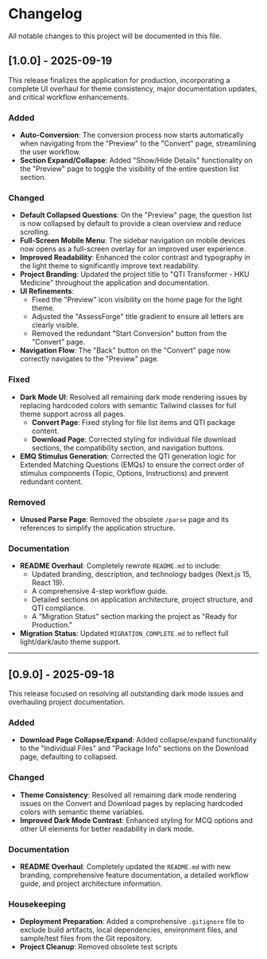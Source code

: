 # Changelog

All notable changes to this project will be documented in this file.

## [1.0.0] - 2025-09-19

This release finalizes the application for production, incorporating a complete UI overhaul for theme consistency, major documentation updates, and critical workflow enhancements.

### Added

-   **Auto-Conversion**: The conversion process now starts automatically when navigating from the "Preview" to the "Convert" page, streamlining the user workflow.
-   **Section Expand/Collapse**: Added "Show/Hide Details" functionality on the "Preview" page to toggle the visibility of the entire question list section.

### Changed

-   **Default Collapsed Questions**: On the "Preview" page, the question list is now collapsed by default to provide a clean overview and reduce scrolling.
-   **Full-Screen Mobile Menu**: The sidebar navigation on mobile devices now opens as a full-screen overlay for an improved user experience.
-   **Improved Readability**: Enhanced the color contrast and typography in the light theme to significantly improve text readability.
-   **Project Branding**: Updated the project title to "QTI Transformer - HKU Medicine" throughout the application and documentation.
-   **UI Refinements**:
    -   Fixed the "Preview" icon visibility on the home page for the light theme.
    -   Adjusted the "AssessForge" title gradient to ensure all letters are clearly visible.
    -   Removed the redundant "Start Conversion" button from the "Convert" page.
-   **Navigation Flow**: The "Back" button on the "Convert" page now correctly navigates to the "Preview" page.

### Fixed

-   **Dark Mode UI**: Resolved all remaining dark mode rendering issues by replacing hardcoded colors with semantic Tailwind classes for full theme support across all pages.
    -   **Convert Page**: Fixed styling for file list items and QTI package content.
    -   **Download Page**: Corrected styling for individual file download sections, the compatibility section, and navigation buttons.
-   **EMQ Stimulus Generation**: Corrected the QTI generation logic for Extended Matching Questions (EMQs) to ensure the correct order of stimulus components (Topic, Options, Instructions) and prevent redundant content.

### Removed

-   **Unused Parse Page**: Removed the obsolete `/parse` page and its references to simplify the application structure.

### Documentation

-   **README Overhaul**: Completely rewrote `README.md` to include:
    -   Updated branding, description, and technology badges (Next.js 15, React 19).
    -   A comprehensive 4-step workflow guide.
    -   Detailed sections on application architecture, project structure, and QTI compliance.
    -   A "Migration Status" section marking the project as "Ready for Production."
-   **Migration Status**: Updated `MIGRATION_COMPLETE.md` to reflect full light/dark/auto theme support.

---

## [0.9.0] - 2025-09-18

This release focused on resolving all outstanding dark mode issues and overhauling project documentation.

### Added

-   **Download Page Collapse/Expand**: Added collapse/expand functionality to the "Individual Files" and "Package Info" sections on the Download page, defaulting to collapsed.

### Changed

-   **Theme Consistency**: Resolved all remaining dark mode rendering issues on the Convert and Download pages by replacing hardcoded colors with semantic theme variables.
-   **Improved Dark Mode Contrast**: Enhanced styling for MCQ options and other UI elements for better readability in dark mode.

### Documentation

-   **README Overhaul**: Completely updated the `README.md` with new branding, comprehensive feature documentation, a detailed workflow guide, and project architecture information.

### Housekeeping

-   **Deployment Preparation**: Added a comprehensive `.gitignore` file to exclude build artifacts, local dependencies, environment files, and sample/test files from the Git repository.
-   **Project Cleanup**: Removed obsolete test scripts
